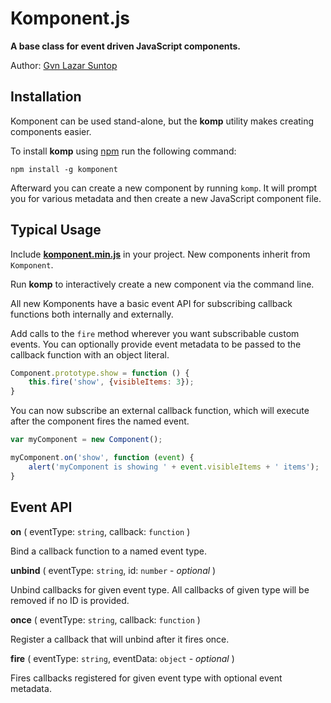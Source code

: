 # Komponent.js

**A base class for event driven JavaScript components.**

Author: [Gvn Lazar Suntop](mailto:gavin@gsuntop.com)

## Installation

Komponent can be used stand-alone, but the **komp** utility makes creating components easier.

To install **komp** using [npm](https://npmjs.org/) run the following command:

`npm install -g komponent`

Afterward you can create a new component by running `komp`. It will prompt you for various metadata and then create a new JavaScript component file.

## Typical Usage

Include **[komponent.min.js](https://github.com/gvn/komponent/raw/master/komponent.min.js)** in your project. New components inherit from `Komponent`.

Run **komp** to interactively create a new component via the command line. 

All new Komponents have a basic event API for subscribing callback functions both internally and externally.

Add calls to the `fire` method wherever you want subscribable custom events. You can optionally provide event metadata to be passed to the callback function with an object literal.  

```javascript
Component.prototype.show = function () {
    this.fire('show', {visibleItems: 3});
}
```

You can now subscribe an external callback function, which will execute after the component fires the named event.

```javascript
var myComponent = new Component();

myComponent.on('show', function (event) {
    alert('myComponent is showing ' + event.visibleItems + ' items');
}
```

## Event API

**on** ( eventType: `string`, callback: `function` )

Bind a callback function to a named event type.

**unbind** ( eventType: `string`, id: `number` - *optional* )

Unbind callbacks for given event type. All callbacks of given type will be removed if no ID is provided.

**once** ( eventType: `string`, callback: `function` )

Register a callback that will unbind after it fires once.

**fire** ( eventType: `string`, eventData: `object` - *optional* )

Fires callbacks registered for given event type with optional event metadata.